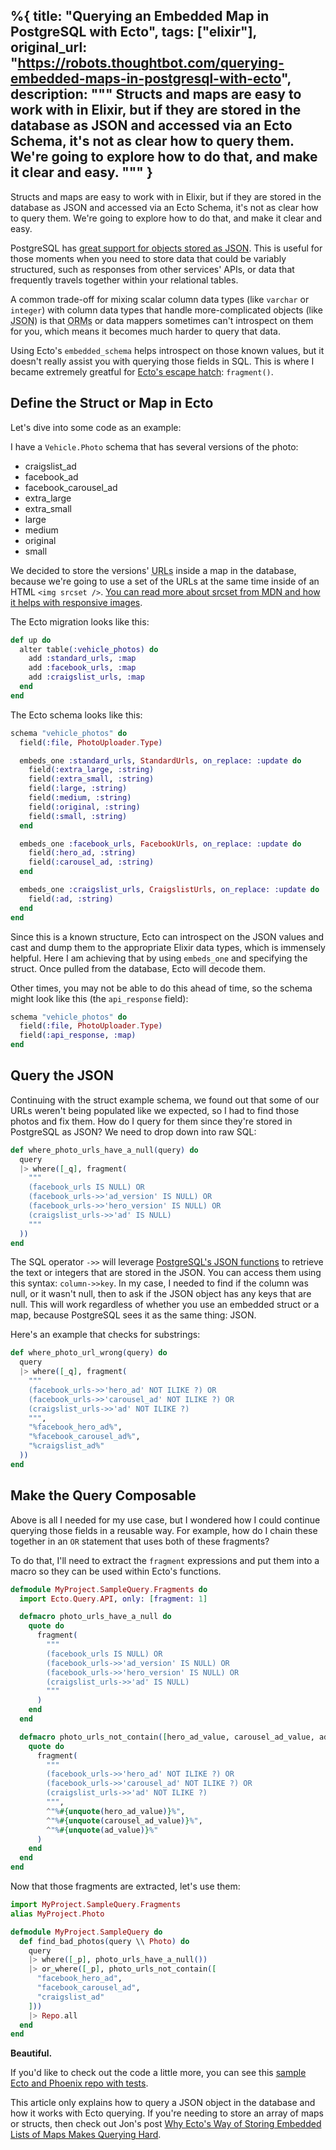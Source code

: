 %{
  title: "Querying an Embedded Map in PostgreSQL with Ecto",
  tags: ["elixir"],
  original_url: "https://robots.thoughtbot.com/querying-embedded-maps-in-postgresql-with-ecto",
  description: """
  Structs and maps are easy to work with in Elixir, but if they are stored
  in the database as JSON and accessed via an Ecto Schema, it's not as
  clear how to query them. We're going to explore how to do that, and make
  it clear and easy.
  """
}
---

Structs and maps are easy to work with in Elixir, but if they are stored
in the database as JSON and accessed via an Ecto Schema, it's not as
clear how to query them. We're going to explore how to do that, and make
it clear and easy.

PostgreSQL has [great support for objects stored as JSON][psql_json].
This is useful for those moments when you need to store data that could
be variably structured, such as responses from other services' APIs, or
data that frequently travels together within your relational tables.

A common trade-off for mixing scalar column data types (like `varchar`
or `integer`) with column data types that handle more-complicated
objects (like <abbr title="JavaScript Object Notation">JSON</abbr>) is
that <abbr title="Object-relational Mapping">ORMs</abbr> or data mappers
sometimes can't introspect on them for you, which means it becomes much
harder to query that data.

Using Ecto's `embedded_schema` helps introspect on those known values,
but it doesn't really assist you with querying those fields in SQL. This
is where I became extremely greatful for [Ecto's escape
hatch][fragment_link]: `fragment()`.

## Define the Struct or Map in Ecto

Let's dive into some code as an example:

I have a `Vehicle.Photo` schema that has several versions of the photo:

- craigslist_ad
- facebook_ad
- facebook\_carousel\_ad
- extra_large
- extra_small
- large
- medium
- original
- small

We decided to store the versions' <abbr title="Uniform Resource
Locators">URLs</abbr> inside a map in the database,
because we're going to use a set of the URLs at the same time inside of
an HTML `<img srcset />`. [You can read more about srcset from
MDN and how it helps with responsive images][mdn_responsive_images].

The Ecto migration looks like this:

```elixir
def up do
  alter table(:vehicle_photos) do
    add :standard_urls, :map
    add :facebook_urls, :map
    add :craigslist_urls, :map
  end
end
```

The Ecto schema looks like this:

```elixir
schema "vehicle_photos" do
  field(:file, PhotoUploader.Type)

  embeds_one :standard_urls, StandardUrls, on_replace: :update do
    field(:extra_large, :string)
    field(:extra_small, :string)
    field(:large, :string)
    field(:medium, :string)
    field(:original, :string)
    field(:small, :string)
  end

  embeds_one :facebook_urls, FacebookUrls, on_replace: :update do
    field(:hero_ad, :string)
    field(:carousel_ad, :string)
  end

  embeds_one :craigslist_urls, CraigslistUrls, on_replace: :update do
    field(:ad, :string)
  end
end
```

Since this is a known structure, Ecto can introspect on the JSON values and
cast and dump them to the appropriate Elixir data types, which is immensely
helpful. Here I am achieving that by using `embeds_one` and specifying the
struct. Once pulled from the database, Ecto will decode them.

Other times, you may not be able to do this ahead of time, so the schema
might look like this (the `api_response` field):

```elixir
schema "vehicle_photos" do
  field(:file, PhotoUploader.Type)
  field(:api_response, :map)
end
```

## Query the JSON

Continuing with the struct example schema, we found out that some of our
URLs weren't being populated like we expected, so I had to find those
photos and fix them. How do I query for them since they're stored in
PostgreSQL as JSON? We need to drop down into raw SQL:

```elixir
def where_photo_urls_have_a_null(query) do
  query
  |> where([_q], fragment(
    """
    (facebook_urls IS NULL) OR
    (facebook_urls->>'ad_version' IS NULL) OR
    (facebook_urls->>'hero_version' IS NULL) OR
    (craigslist_urls->>'ad' IS NULL)
    """
  ))
end
```

The SQL operator `->>` will leverage [PostgreSQL's JSON
functions][psql_json] to retrieve the text or integers that are stored
in the JSON. You can access them using this syntax: `column->>key`. In
my case, I needed to find if the column was null, or it wasn't null,
then to ask if the JSON object has any keys that are null.  This will
work regardless of whether you use an embedded struct or a map, because
PostgreSQL sees it as the same thing: JSON.

Here's an example that checks for substrings:

```elixir
def where_photo_url_wrong(query) do
  query
  |> where([_q], fragment(
    """
    (facebook_urls->>'hero_ad' NOT ILIKE ?) OR
    (facebook_urls->>'carousel_ad' NOT ILIKE ?) OR
    (craigslist_urls->>'ad' NOT ILIKE ?)
    """,
    "%facebook_hero_ad%",
    "%facebook_carousel_ad%",
    "%craigslist_ad%"
  ))
end
```

## Make the Query Composable

Above is all I needed for my use case, but I wondered how I could continue
querying those fields in a reusable way. For example, how do I chain these
together in an `OR` statement that uses both of these fragments?

To do that, I'll need to extract the `fragment` expressions and put them
into a macro so they can be used within Ecto's functions.

```elixir
defmodule MyProject.SampleQuery.Fragments do
  import Ecto.Query.API, only: [fragment: 1]

  defmacro photo_urls_have_a_null do
    quote do
      fragment(
        """
        (facebook_urls IS NULL) OR
        (facebook_urls->>'ad_version' IS NULL) OR
        (facebook_urls->>'hero_version' IS NULL) OR
        (craigslist_urls->>'ad' IS NULL)
        """
      )
    end
  end

  defmacro photo_urls_not_contain([hero_ad_value, carousel_ad_value, ad_value]) do
    quote do
      fragment(
        """
        (facebook_urls->>'hero_ad' NOT ILIKE ?) OR
        (facebook_urls->>'carousel_ad' NOT ILIKE ?) OR
        (craigslist_urls->>'ad' NOT ILIKE ?)
        """,
        ^"%#{unquote(hero_ad_value)}%",
        ^"%#{unquote(carousel_ad_value)}%",
        ^"%#{unquote(ad_value)}%"
      )
    end
  end
end
```

Now that those fragments are extracted, let's use them:

```elixir
import MyProject.SampleQuery.Fragments
alias MyProject.Photo

defmodule MyProject.SampleQuery do
  def find_bad_photos(query \\ Photo) do
    query
    |> where([_p], photo_urls_have_a_null())
    |> or_where([_p], photo_urls_not_contain([
      "facebook_hero_ad",
      "facebook_carousel_ad",
      "craigslist_ad"
    ]))
    |> Repo.all
  end
end
```

**Beautiful.**

If you'd like to check out the code a little more, you can see this
[sample Ecto and Phoenix repo with tests][sample_repo].

This article only explains how to query a JSON object in the database
and how it works with Ecto querying. If you're needing to store an array
of maps or structs, then check out Jon's post [Why Ecto's Way of
Storing Embedded Lists of Maps Makes Querying Hard][Jons_post].

[fragment_link]: https://hexdocs.pm/ecto/Ecto.Query.html#module-fragments
[psql_json]: https://www.postgresql.org/docs/current/static/functions-json.html
[mdn_responsive_images]: https://developer.mozilla.org/en-US/docs/Learn/HTML/Multimedia_and_embedding/Responsive_images
[ecto]: https://hexdocs.pm/ecto
[sample_repo]: https://github.com/dbernheisel/sample_json_ecto_queries
[Jons_post]: https://robots.thoughtbot.com/why-ecto-s-way-of-storing-embedded-lists-of-maps-makes-querying-hard
